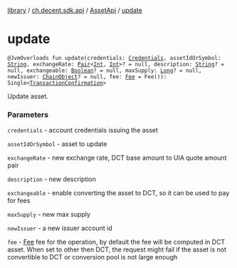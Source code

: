 [library](../../index.md) / [ch.decent.sdk.api](../index.md) / [AssetApi](index.md) / [update](./update.md)

# update

`@JvmOverloads fun update(credentials: `[`Credentials`](../../ch.decent.sdk.crypto/-credentials/index.md)`, assetIdOrSymbol: `[`String`](https://kotlinlang.org/api/latest/jvm/stdlib/kotlin/-string/index.html)`, exchangeRate: `[`Pair`](https://kotlinlang.org/api/latest/jvm/stdlib/kotlin/-pair/index.html)`<`[`Int`](https://kotlinlang.org/api/latest/jvm/stdlib/kotlin/-int/index.html)`, `[`Int`](https://kotlinlang.org/api/latest/jvm/stdlib/kotlin/-int/index.html)`>? = null, description: `[`String`](https://kotlinlang.org/api/latest/jvm/stdlib/kotlin/-string/index.html)`? = null, exchangeable: `[`Boolean`](https://kotlinlang.org/api/latest/jvm/stdlib/kotlin/-boolean/index.html)`? = null, maxSupply: `[`Long`](https://kotlinlang.org/api/latest/jvm/stdlib/kotlin/-long/index.html)`? = null, newIssuer: `[`ChainObject`](../../ch.decent.sdk.model/-chain-object/index.md)`? = null, fee: `[`Fee`](../../ch.decent.sdk.model/-fee/index.md)` = Fee()): Single<`[`TransactionConfirmation`](../../ch.decent.sdk.model/-transaction-confirmation/index.md)`>`

Update asset.

### Parameters

`credentials` - account credentials issuing the asset

`assetIdOrSymbol` - asset to update

`exchangeRate` - new exchange rate, DCT base amount to UIA quote amount pair

`description` - new description

`exchangeable` - enable converting the asset to DCT, so it can be used to pay for fees

`maxSupply` - new max supply

`newIssuer` - a new issuer account id

`fee` - [Fee](../../ch.decent.sdk.model/-fee/index.md) fee for the operation, by default the fee will be computed in DCT asset.
When set to other then DCT, the request might fail if the asset is not convertible to DCT or conversion pool is not large enough